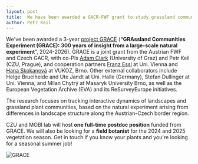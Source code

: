 ```yaml
---
layout: post
title:  We have been awarded a GACR-FWF grant to study grassland community dynamics 
author: Petr Keil
---
```


We've been awarded a 3-year [project GRACE](https://www.adamclarktheecologist.com/grace) (**“GRAssland Communities Experiment (GRACE): 300 years of insight from a large-scale natural experiment**”, 2024-2026). GRACE is a joint grant from the Austrian FWF and Czech GACR, with co-PIs [Adam Clark](https://www.adamclarktheecologist.com/) (University of Graz) and Petr Keil (CZU, Prague), and cooperation partners [Franz Essl](https://ucris.univie.ac.at/portal/en/persons/franz-essl(fd5c9c26-1334-441c-926a-20df5e6d2f9b).html) at Uni. Vienna and [Hana Skokanová](https://www.ekologie-krajiny.cz/index.php/en/skokanova-hana) at VUKOZ, Brno. Other external collaborators include Helge Bruelheide and Ute Jandt at Uni. Halle (Germany), Stefan Dullinger at Uni. Vienna, and Milan Chytrý at Masaryk University Brno, as well as the European Vegetation Archive (EVA) and its ReSurveyEurope initiatives.

The research focuses on tracking interactive dynamics of landscapes and grassland plant communities, based on the natural experiment arising from differences in landscape structure along the Austrian-Czech border region.

CZU and MOBI lab will host **one full-time postdoc position** funded from GRACE. We will also be looking for a **field botanist** for the 2024  and 2025 vegetation season. Get in touch if you know your plants and you're looking for a seasonal summer job!


![GRACE](../../../../images/news/GRACE_landscape.jpg)


